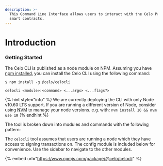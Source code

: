 ```yaml
---
description: >-
  This Command Line Interface allows users to interact with the Celo Protocol
  smart contracts.
---
```


# Introduction

### Getting Started

The Celo CLI is published as a node module on NPM. Assuming you have [npm installed](https://www.npmjs.com/get-npm), you can install the Celo CLI using the following command:

`$ npm install -g @celo/celocli`

`celocli <module>:<command> <...args> <...flags?>`

{% hint style="info" %}
We are currently deploying the CLI with only Node v10.60 LTS support. If you are running a different version of Node, consider using [NVM](https://github.com/nvm-sh/nvm#installation-and-update) to manage your node versions. e.g. with: `nvm install 10 && nvm use 10`
{% endhint %}

The tool is broken down into modules and commands with the following pattern:

The `celocli` tool assumes that users are running a node which they have access to signing transactions on. The config module is included below for convenience. Use the sidebar to navigate to the other modules.

{% embed url="https://www.npmjs.com/package/@celo/celocli" %}
